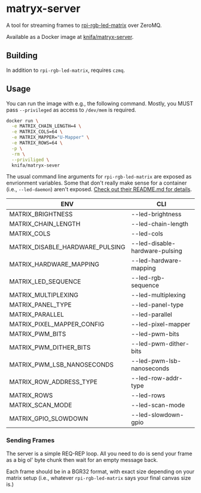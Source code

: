 # matryx-server

A tool for streaming frames to [rpi-rgb-led-matrix](https://github.com/hzeller/rpi-rgb-led-matrix/) over ZeroMQ.

Available as a Docker image at [knifa/matryx-server](https://hub.docker.com/r/knifa/matryx-server).

## Building

In addition to `rpi-rgb-led-matrix`, requires `czmq`.

## Usage

You can run the image with e.g., the following command. Mostly, you MUST pass `--privileged` as access to `/dev/mem` is required.

```bash
docker run \
  -e MATRIX_CHAIN_LENGTH=4 \
  -e MATRIX_COLS=64 \
  -e MATRIX_MAPPER="U-Mapper" \
  -e MATRIX_ROWS=64 \
  -p \
  -rm \
  --priviliged \
  knifa/matryx-sever
```

The usual command line arguments for `rpi-rgb-led-matrix` are exposed as envrionment variables. Some that don't really make sense for a container (i.e., `--led-daemon`) aren't exposed. [Check out their README.md for details](https://github.com/hzeller/rpi-rgb-led-matrix/blob/master/README.md).

| ENV                             | CLI                             |
| ------------------------------- | ------------------------------- |
| MATRIX_BRIGHTNESS               | --led-brightness                |
| MATRIX_CHAIN_LENGTH             | --led-chain-length              |
| MATRIX_COLS                     | --led-cols                      |
| MATRIX_DISABLE_HARDWARE_PULSING | --led-disable-hardware-pulsing  |
| MATRIX_HARDWARE_MAPPING         | --led-hardware-mapping          |
| MATRIX_LED_SEQUENCE             | --led-rgb-sequence              |
| MATRIX_MULTIPLEXING             | --led-multiplexing              |
| MATRIX_PANEL_TYPE               | --led-panel-type                |
| MATRIX_PARALLEL                 | --led-parallel                  |
| MATRIX_PIXEL_MAPPER_CONFIG      | --led-pixel-mapper              |
| MATRIX_PWM_BITS                 | --led-pwm-bits                  |
| MATRIX_PWM_DITHER_BITS          | --led-pwm-dither-bits           |
| MATRIX_PWM_LSB_NANOSECONDS      | --led-pwm-lsb-nanoseconds       |
| MATRIX_ROW_ADDRESS_TYPE         | --led-row-addr-type             |
| MATRIX_ROWS                     | --led-rows                      |
| MATRIX_SCAN_MODE                | --led-scan-mode                 |
| MATRIX_GPIO_SLOWDOWN            | --led-slowdown-gpio             |

### Sending Frames

The server is a simple REQ-REP loop. All you need to do is send your frame as a big ol' byte chunk then wait for an empty message back.

Each frame should be in a BGR32 format, with exact size depending on your matrix setup (i.e., whatever `rpi-rgb-led-matrix` says your final canvas size is.)
